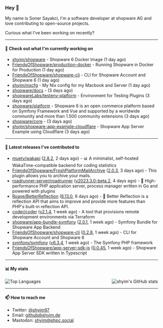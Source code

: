 ### Hey 👋

My name is Soner Sayakci, I'm a software developer at shopware AG and love contributing to open-source projects.

Curious what I've been working on recently?

---

#### 👷 Check out what I'm currently working on

- [shyim/shopware](https://github.com/shyim/shopware) - Shopware 6 Docker Image (1 day ago)
- [FriendsOfShopware/production-docker](https://github.com/FriendsOfShopware/production-docker) - Running Shopware in Docker for Production (1 day ago)
- [FriendsOfShopware/shopware-cli](https://github.com/FriendsOfShopware/shopware-cli) - CLI for Shopware Account and Shopware 6 (1 day ago)
- [shyim/nixcfg](https://github.com/shyim/nixcfg) - My Nix config for my Macbook and Server (1 day ago)
- [shopware/docs](https://github.com/shopware/docs) -  (3 days ago)
- [shopwareLabs/testenv-platform](https://github.com/shopwareLabs/testenv-platform) - Environment for Testing Plugins (3 days ago)
- [shopware/platform](https://github.com/shopware/platform) - Shopware 6 is an open commerce platform based on Symfony Framework and Vue and supported by a worldwide community and more than 1.500 community extensions (3 days ago)
- [shopware/core](https://github.com/shopware/core) -  (3 days ago)
- [shyim/shopware-app-example-cloudflare](https://github.com/shyim/shopware-app-example-cloudflare) - Shopware App Server Example using Cloudflare (3 days ago)

---

#### 🔭 Latest releases I've contributed to

- [muety/wakapi](https://github.com/muety/wakapi) ([2.8.2](https://github.com/muety/wakapi/releases/tag/2.8.2), 2 days ago) - 📊 A minimalist, self-hosted WakaTime-compatible backend for coding statistics
- [FriendsOfShopware/FroshPlatformMailArchive](https://github.com/FriendsOfShopware/FroshPlatformMailArchive) ([2.0.3](https://github.com/FriendsOfShopware/FroshPlatformMailArchive/releases/tag/2.0.3), 3 days ago) - This plugin allows you to archive your mails.
- [roadrunner-server/roadrunner](https://github.com/roadrunner-server/roadrunner) ([v2023.3.0-beta.2](https://github.com/roadrunner-server/roadrunner/releases/tag/v2023.3.0-beta.2), 4 days ago) - 🤯 High-performance PHP application server, process manager written in Go and powered with plugins
- [Roave/BetterReflection](https://github.com/Roave/BetterReflection) ([6.13.0](https://github.com/Roave/BetterReflection/releases/tag/6.13.0), 6 days ago) - :crystal_ball: Better Reflection is a reflection API that aims to improve and provide more features than PHP&#39;s built-in reflection API.
- [coder/coder](https://github.com/coder/coder) ([v2.1.4](https://github.com/coder/coder/releases/tag/v2.1.4), 1 week ago) - A tool that provisions remote development environments via Terraform
- [shopware/app-bundle-symfony](https://github.com/shopware/app-bundle-symfony) ([2.0.1](https://github.com/shopware/app-bundle-symfony/releases/tag/2.0.1), 1 week ago) - Symfony Bundle for Shopware App Backend
- [FriendsOfShopware/shopware-cli](https://github.com/FriendsOfShopware/shopware-cli) ([0.2.8](https://github.com/FriendsOfShopware/shopware-cli/releases/tag/0.2.8), 1 week ago) - CLI for Shopware Account and Shopware 6
- [symfony/symfony](https://github.com/symfony/symfony) ([v6.3.4](https://github.com/symfony/symfony/releases/tag/v6.3.4), 1 week ago) - The Symfony PHP framework
- [FriendsOfShopware/app-server-sdk-js](https://github.com/FriendsOfShopware/app-server-sdk-js) ([0.0.45](https://github.com/FriendsOfShopware/app-server-sdk-js/releases/tag/0.0.45), 1 week ago) - Shopware App Server SDK written in Typescript

---

#### 📊 My stats

<img align="right" alt="shyim's GitHub stats" src="https://github-readme-stats.vercel.app/api?username=shyim&count_private=1&show_icons=true&" />

![Top Languages](https://github-readme-stats.vercel.app/api/top-langs/?username=shyim)

---

#### 📫 How to reach me

- Twitter: [@shyim97](https://twitter.com/shyim97)
- Email: [github@shyim.de](mailto://github@shyim.de)
- Mastodon: <a rel="me" href="https://phpc.social/@shyim">shyim@phpc.social</a>

